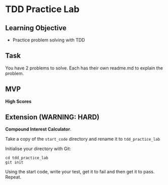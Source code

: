 # TDD Practice Lab

## Learning Objective

- Practice problem solving with TDD


## Task

You have 2 problems to solve. Each has their own readme.md to explain the problem.

## MVP
**High Scores**


## Extension (WARNING: HARD)
**Compound Interest Calculator**.


Take a copy of the ```start_code``` directory and rename it to ```tdd_practice_lab```

Initialise your directory with Git:

```
cd tdd_practice_lab
git init
```

Using the start code, write your test, get it to fail and then get it to pass. Repeat.

